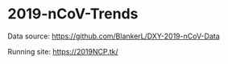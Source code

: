 # 2019-nCoV-Trends

Data source: https://github.com/BlankerL/DXY-2019-nCoV-Data

Running site: https://2019NCP.tk/
